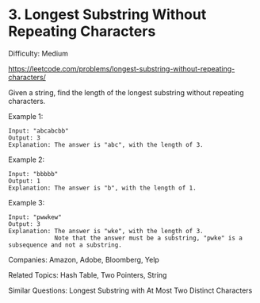 # 3. Longest Substring Without Repeating Characters

Difficulty: Medium

https://leetcode.com/problems/longest-substring-without-repeating-characters/

Given a string, find the length of the longest substring without repeating characters.

Example 1:
```
Input: "abcabcbb"
Output: 3 
Explanation: The answer is "abc", with the length of 3. 
```
Example 2:
```
Input: "bbbbb"
Output: 1
Explanation: The answer is "b", with the length of 1.
```
Example 3:
```
Input: "pwwkew"
Output: 3
Explanation: The answer is "wke", with the length of 3. 
             Note that the answer must be a substring, "pwke" is a subsequence and not a substring.
```

Companies: Amazon, Adobe, Bloomberg, Yelp

Related Topics: Hash Table, Two Pointers, String

Similar Questions: Longest Substring with At Most Two Distinct Characters
